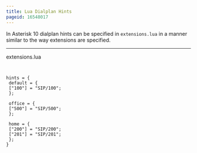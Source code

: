 ```yaml
---
title: Lua Dialplan Hints
pageid: 16548017
---
```


In Asterisk 10 dialplan hints can be specified in `extensions.lua` in a manner similar to the way extensions are specified.




---

  
extensions.lua  


```


hints = {
 default = {
 ["100"] = "SIP/100";
 };

 office = {
 ["500"] = "SIP/500";
 };

 home = {
 ["200"] = "SIP/200";
 ["201"] = "SIP/201";
 };
}


```


